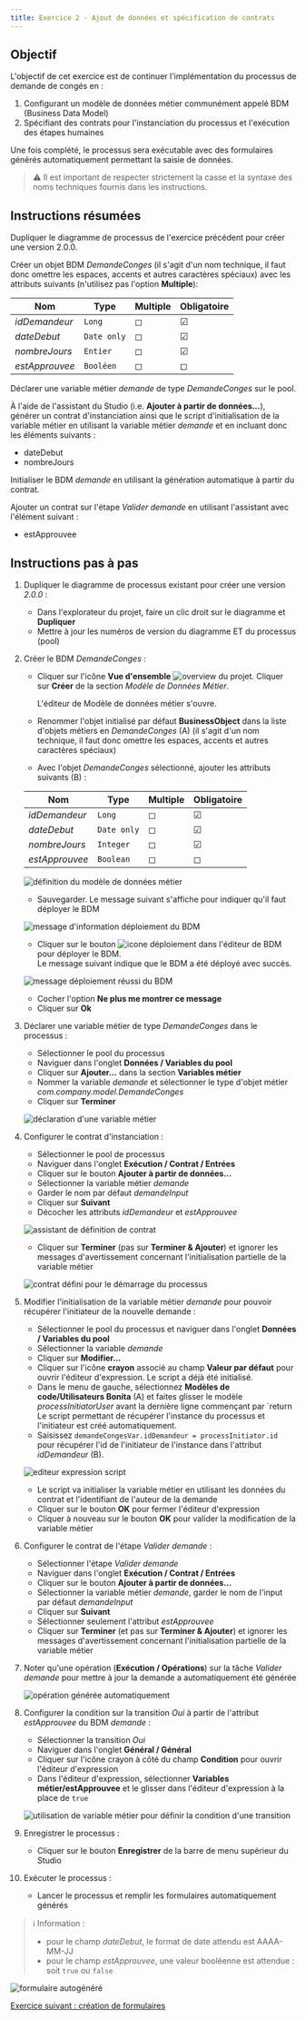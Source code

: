 ```yaml
---
title: Exercice 2 - Ajout de données et spécification de contrats
---
```


## Objectif

L'objectif de cet exercice est de continuer l'implémentation du processus de demande de congés en :

1. Configurant un modèle de données métier communément appelé BDM (Business Data Model)
1. Spécifiant des contrats pour l'instanciation du processus et l'exécution des étapes humaines

Une fois complété, le processus sera exécutable avec des formulaires générés automatiquement permettant la saisie de données.

> ⚠ Il est important de respecter strictement la casse et la syntaxe des noms techniques fournis dans les instructions.

## Instructions résumées

Dupliquer le diagramme de processus de l'exercice précédent pour créer une version 2.0.0.

Créer un objet BDM *DemandeConges* (il s'agit d'un nom technique, il faut donc omettre les espaces, accents et autres caractères spéciaux) avec les attributs suivants (n'utilisez pas l'option **Multiple**):

Nom | Type | Multiple | Obligatoire
--- | ---- | -------- | -----------
*idDemandeur* | `Long` | ◻ | ☑
*dateDebut* | `Date only` | ◻ | ☑
*nombreJours* | `Entier` | ◻ | ☑
*estApprouvee* | `Booléen` | ◻ | ◻

Déclarer une variable métier *demande* de type *DemandeConges* sur le pool.

À l'aide de l'assistant du Studio (i.e. **Ajouter à partir de données...**), générer un contrat d'instanciation ainsi que le script d'initialisation de la variable métier en utilisant la variable métier *demande* et en incluant donc les éléments suivants :

-   dateDebut
-   nombreJours

Initialiser le BDM *demande* en utilisant la génération automatique à partir du contrat.

Ajouter un contrat sur l'étape *Valider demande* en utilisant l'assistant avec l'élément suivant :

-   estApprouvee

## Instructions pas à pas

1. Dupliquer le diagramme de processus existant pour créer une version *2.0.0* :
   - Dans l'explorateur du projet, faire un clic droit sur le diagramme et **Dupliquer**
   - Mettre à jour les numéros de version du diagramme ET du processus (pool)
1. Créer le BDM *DemandeConges* :
   - Cliquer sur l'icône **Vue d'ensemble** ![overview](images/ex02/ex2_13.png) du projet. Cliquer sur **Créer** de la section *Modèle de Données Métier*.
     
     L'éditeur de Modèle de données métier s'ouvre.
   - Renommer l'objet initialisé par défaut **BusinessObject** dans la liste d'objets métiers en *DemandeConges* (A) (il s'agit d'un nom technique, il faut donc omettre les espaces, accents et autres caractères spéciaux)
   - Avec l'objet *DemandeConges* sélectionné, ajouter les attributs suivants (B) :

    Nom | Type | Multiple | Obligatoire
    --- | ---- | -------- | -----------
    *idDemandeur* | `Long` | ◻ | ☑
    *dateDebut* | `Date only` | ◻ | ☑
    *nombreJours* | `Integer` | ◻ | ☑
    *estApprouvee* | `Boolean` | ◻ | ◻

    ![définition du modèle de données métier](images/ex02/ex2_01.png)
    
    - Sauvegarder. Le message suivant s'affiche pour indiquer qu'il faut déployer le BDM
    
    ![message d'information déploiement du BDM](images/ex02/ex2_09.png)
    
    - Cliquer sur le bouton ![icone déploiement](images/ex02/ex2_11.png) dans l'éditeur de BDM pour déployer le BDM.  
    Le message suivant indique que le BDM a été déployé avec succès.
    
    ![message déploiement réussi du BDM](images/ex02/ex2_10.png)
    
    - Cocher l'option **Ne plus me montrer ce message**
    - Cliquer sur **Ok**
1. Déclarer une variable métier de type *DemandeConges* dans le processus :
   - Sélectionner le pool du processus
   - Naviguer dans l'onglet **Données / Variables du pool**
   - Cliquer sur **Ajouter...** dans la section **Variables métier**
   - Nommer la variable *demande* et sélectionner le type d'objet métier *com.company.model.DemandeConges*
   - Cliquer sur **Terminer**
   
   ![déclaration d'une variable métier](images/ex02/ex2_02.png)
   
1. Configurer le contrat d'instanciation :
   - Sélectionner le pool de processus
   - Naviguer dans l'onglet **Exécution / Contrat / Entrées**
   - Cliquer sur le bouton **Ajouter à partir de données...**
   - Sélectionner la variable métier *demande*
   - Garder le nom par défaut *demandeInput*
   - Cliquer sur **Suivant**
   - Décocher les attributs *idDemandeur* et *estApprouvee*
   
   ![assistant de définition de contrat](images/ex02/ex2_03.png)
   
   - Cliquer sur **Terminer** (pas sur **Terminer & Ajouter**) et ignorer les messages d'avertissement concernant l'initialisation partielle de la variable métier
   
   ![contrat défini pour le démarrage du processus](images/ex02/ex2_04.png)
   
1. Modifier l'initialisation de la variable métier *demande* pour pouvoir récupérer l'initiateur de la nouvelle demande :
   - Sélectionner le pool du processus et naviguer dans l'onglet **Données / Variables du pool**
   - Sélectionner la variable *demande*
   - Cliquer sur **Modifier...**
   - Cliquer sur l'icône **crayon** associé au champ **Valeur par défaut** pour ouvrir l'éditeur d'expression. Le script a déjà été initialisé.
   - Dans le menu de gauche, sélectionnez **Modèles de code/Utilisateurs Bonita** (A) et faites glisser le modèle *processInitiatorUser* avant la dernière ligne commençant par `return
     Le script permettant de récupérer l'instance du processus et l'initiateur est créé automatiquement.
   - Saisissez `demandeCongesVar.idDemandeur = processInitiator.id` pour récupérer l'id de l'initiateur de l'instance dans l'attribut *idDemandeur* (B).
   
   ![editeur expression script](images/ex02/ex2_12.png)
   
   - Le script va initialiser la variable métier en utilisant les données du contrat et l'identifiant de l'auteur de la demande
   - Cliquer sur le bouton **OK** pour fermer l'éditeur d'expression
   - Cliquer à nouveau sur le bouton **OK** pour valider la modification de la variable métier
1. Configurer le contrat de l'étape *Valider demande* :
   - Sélectionner l'étape *Valider demande*
   - Naviguer dans l'onglet **Exécution / Contrat / Entrées**
   - Cliquer sur le bouton **Ajouter à partir de données...**
   - Sélectionner la variable métier *demande*, garder le nom de l'input par défaut *demandeInput*
   - Cliquer sur **Suivant**
   - Sélectionner seulement l'attribut *estApprouvee*
   - Cliquer sur **Terminer** (et pas sur **Terminer & Ajouter**) et ignorer les messages d'avertissement concernant l'initialisation partielle de la variable métier
1. Noter qu'une opération (**Exécution / Opérations**) sur la tâche *Valider demande* pour mettre à jour la demande a automatiquement été générée

   ![opération générée automatiquement](images/ex02/ex2_06.png)
   
1. Configurer la condition sur la transition *Oui* à partir de l'attribut *estApprouvee* du BDM *demande* :
   - Sélectionner la transition *Oui*
   - Naviguer dans l'onglet **Général / Général**
   - Cliquer sur l'icône crayon à côté du champ **Condition** pour ouvrir l'éditeur d'expression
   - Dans l'éditeur d'expression, sélectionner **Variables métier/estApprouvee** et le glisser dans l'éditeur d'expression à la place de `true`
   
   ![utilisation de variable métier pour définir la condition d'une transition](images/ex02/ex2_07.png)
   
1. Enregistrer le processus :
   - Cliquer sur le bouton **Enregistrer** de la barre de menu supérieur du Studio
1. Exécuter le processus :
   - Lancer le processus et remplir les formulaires automatiquement générés

> ℹ Information :
> - pour le champ *dateDebut*, le format de date attendu est AAAA-MM-JJ
> - pour le champ *estApprouvee*, une valeur booléenne est attendue : soit `true` ou `false`

   ![formulaire autogénéré](images/ex02/ex2_08.png)

[Exercice suivant : création de formulaires](03-forms.md)
